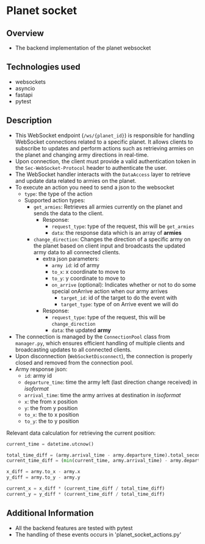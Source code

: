 # Planet socket

## Overview
- The backend implementation of the planet websocket

## Technologies used
- websockets
- asyncio
- fastapi
- pytest

## Description
- This WebSocket endpoint (`/ws/{planet_id}`) is responsible for handling WebSocket connections related to a specific planet. It allows clients to subscribe to updates and perform actions such as retrieving armies on the planet and changing army directions in real-time.
- Upon connection, the client must provide a valid authentication token in the `Sec-WebSocket-Protocol` header to authenticate the user.
- The WebSocket handler interacts with the `DataAccess` layer to retrieve and update data related to armies on the planet.
- To execute an action you need to send a json to the websocket
  - `type`: the type of the action
  - Supported action types:
    - `get_armies`: Retrieves all armies currently on the planet and sends the data to the client.
      - Response: 
        - `request_type`: type of the request, this will be `get_armies`
        - `data`: the response data which is an array of **armies**
    - `change_direction`: Changes the direction of a specific army on the planet based on client input and broadcasts the updated army data to all connected clients.
      - extra json parameters:
        - `army id`: id of army
        - `to_x`: x coordinate to move to
        - `to_y`: y coordinate to move to
        - `on_arrive` (optional): Indicates whether or not to do some special onArrive action when our army arrives
          - `target_id`: id of the target to do the event with
          - `target_type`: type of on Arrive event we will do
      - Response: 
        - `request_type`: type of the request, this will be `change_direction`
        - `data`: the updated **army**
- The connection is managed by the `ConnectionPool` class from `manager.py`, which ensures efficient handling of multiple clients and broadcasting updates to all connected clients.
- Upon disconnection (`WebSocketDisconnect`), the connection is properly closed and removed from the connection pool.
- Army response json: 
  - `id`: army id
  - `departure_time`: time the army left (last direction change received) in _isoformat_
  - `arrival_time`: time the army arrives at destination in _isoformat_
  - `x`: the from x position 
  - `y`: the from y position
  - `to_x`: the to x position 
  - `to_y`: the to y position

Relevant data calculation for retrieving the current position:
```python
current_time = datetime.utcnow()

total_time_diff = (army.arrival_time - army.departure_time).total_seconds()
current_time_diff = (min(current_time, army.arrival_time) - army.departure_time).total_seconds()

x_diff = army.to_x - army.x
y_diff = army.to_y - army.y

current_x = x_diff * (current_time_diff / total_time_diff)
current_y = y_diff * (current_time_diff / total_time_diff)
```


## Additional Information
- All the backend features are tested with pytest
- The handling of these events occurs in 'planet_socket_actions.py'
